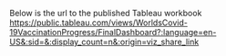 Below is the url to the published Tableau workbook
https://public.tableau.com/views/WorldsCovid-19VaccinationProgress/FinalDashboard?:language=en-US&:sid=&:display_count=n&:origin=viz_share_link
